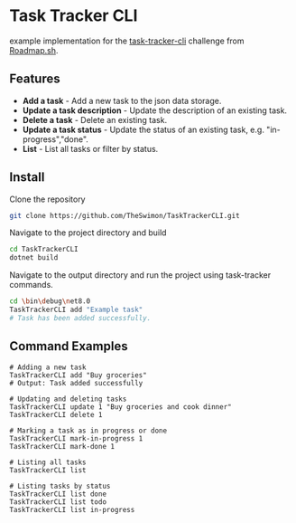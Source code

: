 # Task Tracker CLI
example implementation for the [task-tracker-cli](https://roadmap.sh/projects/task-tracker) challenge from [Roadmap.sh](roadmap.sh).

## Features
- **Add a task** - Add a new task to the json data storage.
- **Update a task description** - Update the description of an existing task.
- **Delete a task** - Delete an existing task.
- **Update a task status** - Update the status of an existing task, e.g. "in-progress","done".
- **List** - List all tasks or filter by status.


## Install
Clone the repository

```bash
git clone https://github.com/TheSwimon/TaskTrackerCLI.git
```

Navigate to the project directory and build
```bash
cd TaskTrackerCLI
dotnet build
```

Navigate to the output directory and run the project using task-tracker commands.
```bash
cd \bin\debug\net8.0
TaskTrackerCLI add "Example task" 
# Task has been added successfully.
```

## Command Examples
```cli
# Adding a new task
TaskTrackerCLI add "Buy groceries"
# Output: Task added successfully

# Updating and deleting tasks
TaskTrackerCLI update 1 "Buy groceries and cook dinner"
TaskTrackerCLI delete 1

# Marking a task as in progress or done
TaskTrackerCLI mark-in-progress 1
TaskTrackerCLI mark-done 1

# Listing all tasks
TaskTrackerCLI list

# Listing tasks by status
TaskTrackerCLI list done
TaskTrackerCLI list todo
TaskTrackerCLI list in-progress
```

